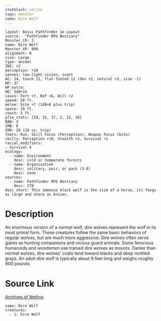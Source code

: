 ```yaml
---
statblock: inline
tags: monster
name: Dire Wolf
---
```

```statblock
layout: Basic Pathfinder 1e Layout
source:  "Pathfinder RPG Bestiary"
Monster_CR: 3
name: Dire Wolf
Monster_XP: 800
alignment: N
size: Large
type: animal
INI: +2
perception: +10
senses: low-light vision, scent
AC: 14, touch 11, flat-footed 12 (dex +2, natural +3, size -1)
HP: 37
HP_extra: 
HD: 5d8+15
saves: Fort +7, Ref +6, Will +2
speed: 50 ft.
melee: bite +7 (1d8+6 plus trip)
space: 10 ft.
reach: 5 ft.
pf1e_stats: [19, 15, 17, 2, 12, 10]
BAB: 3
CMB: 8
CMD: 20 (24 vs. trip)
feats: Run, Skill Focus (Perception), Weapon Focus (bite)
skills: Perception +10, Stealth +3, Survival +1
racial_modifiers:
- Survival 4
ecology:
  - name: Environment
    desc: cold or temperate forests
  - name: Organisation
    desc: solitary, pair, or pack (3-8)
    desc: none
sources:
  - name: Pathfinder RPG Bestiary
    desc: 278
desc_short: This immense black wolf is the size of a horse, its fangs as large and sharp as knives.
```
# Description
An enormous version of a normal wolf, dire wolves represent the wolf in its most primal form. These creatures follow the same basic behaviors of regular wolves, but are much more aggressive. Dire wolves often serve giants as hunting companions and vicious guard animals. Some ferocious humanoids and woodsmen use trained dire wolves as mounts. Darker than normal wolves, dire wolves’ coats tend toward blacks and deep mottled grays. An adult dire wolf is typically about 9 feet long and weighs roughly 800 pounds.
# Source Link
[Archives of Nethys](https://aonprd.com/MonsterDisplay.aspx?ItemName=Dire%20Wolf)
```encounter-table
name: Dire Wolf
creatures:
  - 1: Dire Wolf
```
